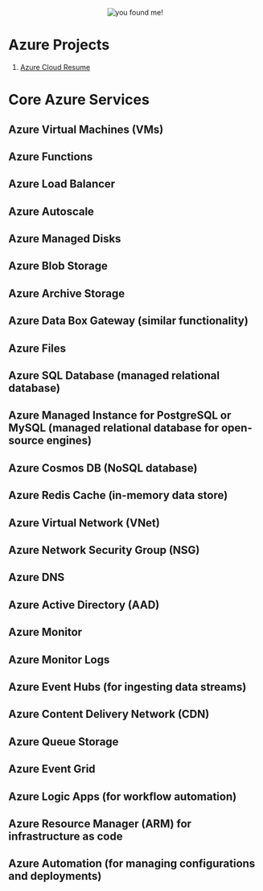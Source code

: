 <p align="Center">
  <img src="https://github.com/Vasanthabalaji01/AWS-Projects/blob/main/AWS%20Project%20-%20%20image/Finally%20found%20me.jpg" alt="you found me!">
</p>

# Azure Projects
1. [Azure Cloud Resume](/Azure-Resume-Challenge)


# Core Azure Services

## Azure Virtual Machines (VMs)

## Azure Functions

## Azure Load Balancer

## Azure Autoscale

## Azure Managed Disks

## Azure Blob Storage

## Azure Archive Storage

## Azure Data Box Gateway (similar functionality)

## Azure Files

## Azure SQL Database (managed relational database)

## Azure Managed Instance for PostgreSQL or MySQL (managed relational database for open-source engines)

## Azure Cosmos DB (NoSQL database)

## Azure Redis Cache (in-memory data store)

## Azure Virtual Network (VNet)

## Azure Network Security Group (NSG)

## Azure DNS

## Azure Active Directory (AAD)

## Azure Monitor

## Azure Monitor Logs

## Azure Event Hubs (for ingesting data streams)

## Azure Content Delivery Network (CDN)

## Azure Queue Storage

## Azure Event Grid

## Azure Logic Apps (for workflow automation)

## Azure Resource Manager (ARM) for infrastructure as code

## Azure Automation (for managing configurations and deployments)
